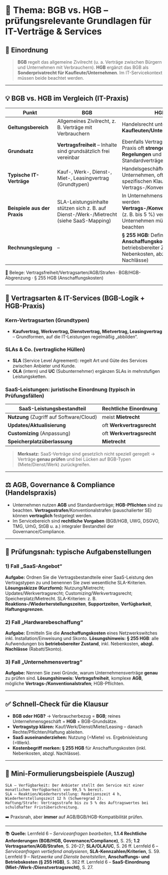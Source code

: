 # 🧠 Thema: BGB vs. HGB – prüfungsrelevante Grundlagen für IT-Verträge & Services

## 🔹 Einordnung

> **BGB** regelt das allgemeine Zivilrecht (u. a. Verträge zwischen Bürgern und Unternehmen mit Verbrauchern). **HGB** ergänzt das BGB als **Sonderprivatrecht für Kaufleute/Unternehmen**. Im IT-Servicekontext müssen beide beachtet werden. 

---

## 💡 BGB vs. HGB im Vergleich (IT-Praxis)

| Punkt                        | **BGB**                                                                                  | **HGB**                                                                                                                           |
| ---------------------------- | ---------------------------------------------------------------------------------------- | --------------------------------------------------------------------------------------------------------------------------------- |
| **Geltungsbereich**          | Allgemeines Zivilrecht, z. B. Verträge mit Verbrauchern                                  | Handelsrecht unter **Kaufleuten/Unternehmen**                                                                                     |
| **Grundsatz**                | **Vertragsfreiheit** – Inhalte sind grundsätzlich frei vereinbar                         | Ebenfalls Vertragsfreiheit; in der Praxis oft **strenge, detaillierte Regelungen** und Standardverträge                           |
| **Typische IT-Verträge**     | Kauf-, Werk-, Dienst-, Miet-, Leasingvertrag (Grundtypen)                                | Handelsgeschäfte zwischen Unternehmen, oft mit **AGB** und spezifischen Klauseln (z. B. Vertrags-/Konventionalstrafen)            |
| **Beispiele aus der Praxis** | SLA-Leistungsinhalte stützen sich z. B. auf Dienst-/Werk-/Mietrecht (siehe SaaS-Mapping) | In Unternehmensverträgen werden **Vertrags-/Konventionalstrafen** (z. B. bis 5 %) vereinbart; Unternehmen müssen **HGB** beachten |
| **Rechnungslegung**          | –                                                                                        | **§ 255 HGB:** Definition der **Anschaffungskosten** (bis betriebsbereiter Zustand, inkl. Nebenkosten, abzgl. Nachlässe)          |

📌 Belege: Vertragsfreiheit/Vertragsarten/AGB/Strafen  · BGB/HGB-Abgrenzung  · § 255 HGB (Anschaffungskosten) 

---

## 🧩 Vertragsarten & IT-Services (BGB-Logik + HGB-Praxis)

### Kern-Vertragsarten (Grundtypen)

* **Kaufvertrag, Werkvertrag, Dienstvertrag, Mietvertrag, Leasingvertrag** – Grundformen, auf die IT-Leistungen regelmäßig „abbilden“. 

### SLAs & Co. (vertragliche Hüllen)

* **SLA** (Service Level Agreement): regelt Art und Güte des Services zwischen Anbieter und Kunde.
* **OLA** (intern) und **UC** (Subunternehmer) ergänzen SLAs in mehrstufigen Leistungsketten. 

### SaaS-Leistungen: juristische Einordnung (typisch in Prüfungsfällen)

| SaaS-Leistungsbestandteil                | Rechtliche Einordnung     |
| ---------------------------------------- | ------------------------- |
| **Nutzung** (Zugriff auf Software/Cloud) | meist **Mietrecht**       |
| **Updates/Aktualisierung**               | oft **Werkvertragsrecht** |
| **Customizing** (Anpassung)              | oft **Werkvertragsrecht** |
| **Speicherplatzüberlassung**             | **Mietrecht**             |

> **Merksatz:** SaaS-Verträge sind gesetzlich nicht speziell geregelt → Verträge **genau prüfen** und bei Lücken auf BGB-Typen (Miete/Dienst/Werk) zurückgreifen. 

---

## ⚖️ AGB, Governance & Compliance (Handelspraxis)

* Unternehmen nutzen **AGB** und Standardverträge; **HGB-Pflichten** sind zu beachten. **Vertragsstrafen**/Konventionalstrafen (pauschalierter SE) können **vertraglich** festgelegt werden. 
* Im Servicebereich sind **rechtliche Vorgaben** (BGB/HGB, UWG, DSGVO, TMG, UrhG, StGB u. a.) integraler Bestandteil der Governance/Compliance. 

---

## 🧠 Prüfungsnah: typische Aufgabenstellungen

### 1) **Fall „SaaS-Angebot“**

**Aufgabe:** Ordnen Sie die Vertragsbestandteile einer SaaS-Leistung den Vertragstypen zu und benennen Sie zwei wesentliche SLA-Kriterien.
**Lösungsskizze (Kurzform):** Nutzung/Mietrecht; Updates/Werkvertragsrecht; Customizing/Werkvertragsrecht; Speicherplatz/Mietrecht. SLA-Kriterien: z. B. **Reaktions-/Wiederherstellungszeiten**, **Supportzeiten**, **Verfügbarkeit**, **Haftungsgrenzen**.

### 2) **Fall „Hardwarebeschaffung“**

**Aufgabe:** Ermitteln Sie die **Anschaffungskosten** eines Netzwerkswitches inkl. Installation/Einweisung und Skonto.
**Lösungshinweis:** **§ 255 HGB**: alle Aufwendungen bis **betriebsbereiter Zustand**, inkl. Nebenkosten, **abzgl. Nachlässe** (Rabatt/Skonto). 

### 3) **Fall „Unternehmensvertrag“**

**Aufgabe:** Nennen Sie zwei Gründe, warum Unternehmensverträge **genau** zu prüfen sind.
**Lösungshinweis:** **Vertragsfreiheit**, komplexe **AGB**, mögliche **Vertrags-/Konventionalstrafen**; HGB-Pflichten. 

---

## ✅ Schnell-Check für die Klausur

* **BGB oder HGB?** → Verbraucherbezug = **BGB**; reines Unternehmensgeschäft = **HGB** + BGB-Grundsätze. 
* **Vertragstyp klären:** Kauf/Werk/Dienst/Miete/Leasing – danach Rechte/Pflichten/Haftung ableiten. 
* **SaaS auseinanderziehen:** Nutzung (=Miete) vs. Ergebnisleistung (=Werk). 
* **Kostenbegriff merken:** **§ 255 HGB** für Anschaffungskosten (inkl. Nebenkosten, abzgl. Nachlässe). 

---

## 🧾 Mini-Formulierungsbeispiele (Auszug)

```text
SLA – Verfügbarkeit: Der Anbieter stellt den Service mit einer monatlichen Verfügbarkeit von 99,5 % bereit.
SLA – Reaktion/Wiederherstellung: Reaktionszeit 4 h, Wiederherstellungszeit 12 h (Schweregrad 2).
Haftung/Strafe: Vertragsstrafe bis zu 5 % des Auftragswertes bei schuldhafter Fristüberschreitung.
```

➡️ Praxisnah, aber **immer** auf AGB/BGB/HGB-Kompatibilität prüfen. 

---

📚 **Quelle:**
Lernfeld 6 – *Serviceanfragen bearbeiten*, **1.1.4 Rechtliche Anforderungen (BGB/HGB, Governance/Compliance)**, S. 25; **1.2 Vertragsarten/AGB/Strafen**, S. 26–27; **SLA/OLA/UC**, S. 26 ff.
Lernfeld 6 – *Serviceanfragen vertiefend analysieren*, **SLA-Kennzahlen/Kriterien**, S. 59. 
Lernfeld 9 – *Netzwerke und Dienste bereitstellen*, **Anschaffungs- und Betriebskosten (§ 255 HGB)**, S. 362 ff. 
Lernfeld 6 – **SaaS-Einordnung (Miet-/Werk-/Dienstvertragsrecht)**, S. 27. 
